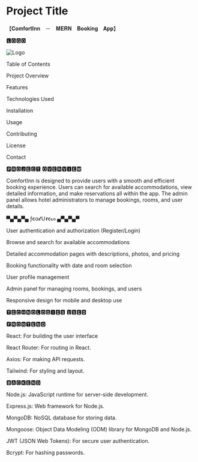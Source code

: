 
# Project Title

【﻿𝐂𝐨𝐦𝐟𝐨𝐫𝐭𝐈𝐧𝐧　－　𝐌𝐄𝐑𝐍　𝐁𝐨𝐨𝐤𝐢𝐧𝐠　𝐀𝐩𝐩】


🅻🅾🅶🅾

![Logo](https://res.cloudinary.com/ddfmbzizr/image/upload/v1718725166/Screenshot_2024-06-18_210548_bsd4lb.png)

Table of Contents

Project Overview

Features

Technologies Used

Installation

Usage

Contributing

License

Contact

🅿🆁🅾🅹🅴🅲🆃 🅾🆅🅴🆁🆅🅸🅴🆆

ComfortInn is designed to provide users with a smooth and efficient booking experience. Users can search for available accommodations, view detailed information, and make reservations all within the app. The admin panel allows hotel administrators to manage bookings, rooms, and user details.

▀▄▀▄▀▄ ƒєα𝓽Ｕ𝐫єᔕ ▄▀▄▀▄▀

User authentication and authorization (Register/Login)

Browse and search for available accommodations

Detailed accommodation pages with descriptions, photos, and pricing

Booking functionality with date and room selection

User profile management

Admin panel for managing rooms, bookings, and users

Responsive design for mobile and desktop use


🆃🅴🅲🅷🅽🅾🅻🅾🅶🅸🅴🆂 🆄🆂🅴🅳

🅵🆁🅾🅽🆃🅴🅽🅳

React: For building the user interface

React Router: For routing in React.

Axios: For making API requests.

Tailwind: For styling and layout.

🅱🅰🅲🅺🅴🅽🅳

Node.js: JavaScript runtime for server-side development.

Express.js: Web framework for Node.js.

MongoDB: NoSQL database for storing data.

Mongoose: Object Data Modeling (ODM) library for MongoDB and Node.js.

JWT (JSON Web Tokens): For secure user authentication.

Bcrypt: For hashing passwords.
